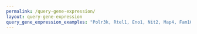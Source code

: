 ```yaml
---
permalink: /query-gene-expression/
layout: query-gene-expression
query_gene_expression_examples: "Polr3k, Rtel1, Eno1, Nit2, Map4, Fam107a, Mrap2, Calr3, Vkorc1, ENSRNOG00000012030, ENSRNOG00000046493, ENSRNOG00000001738, ENSRNOG00000026109, ENSRNOG00000018227, ENSRNOG00000011411, AABR07051450.1"
---
```

